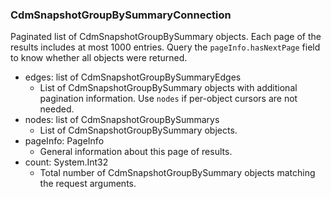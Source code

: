 ### CdmSnapshotGroupBySummaryConnection
Paginated list of CdmSnapshotGroupBySummary objects. Each page of the results includes at most 1000 entries. Query the `pageInfo.hasNextPage` field to know whether all objects were returned.

- edges: list of CdmSnapshotGroupBySummaryEdges
  - List of CdmSnapshotGroupBySummary objects with additional pagination information. Use `nodes` if per-object cursors are not needed.
- nodes: list of CdmSnapshotGroupBySummarys
  - List of CdmSnapshotGroupBySummary objects.
- pageInfo: PageInfo
  - General information about this page of results.
- count: System.Int32
  - Total number of CdmSnapshotGroupBySummary objects matching the request arguments.
